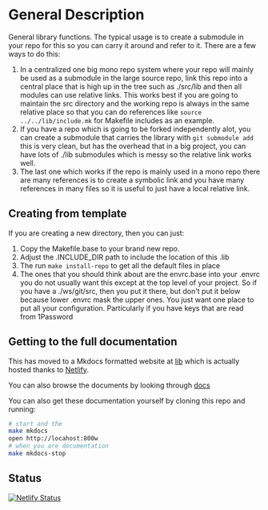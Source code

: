 # General Description

General library functions. The typical usage is to create a submodule in your
repo for this so you can carry it around and refer to it. There are a few ways to
do this:

1. In a centralized one big mono repo system where your repo will mainly be
   used as a submodule in the large source repo, link this repo into a central
   place that is high up in the tree such as ./src/lib and then all modules can
   use relative links. This works best if you are going to maintain the src
   directory and the working repo is always in the same relative place so that
   you can do references like `source ../../lib/include.mk` for Makefile
   includes as an example.
2. If you have a repo which is going to be forked independently alot, you can
   create a submodule that carries the library with `git submodule add` this
   is very clean, but has the overhead that in a big project, you can have lots
   of ./lib submodules which is messy so the relative link works well.
3. The last one which works if the repo is mainly used in a mono repo there are
   many references is to create a symbolic link and you have many references in
   many files so it is useful to just have a local relative link.

## Creating from template

If you are creating a new directory, then you can just:

1. Copy the Makefile.base to your brand new repo.
1. Adjust the .INCLUDE_DIR path to include the location of this .lib
1. The run `make install-repo` to get all the default files in place
1. The ones that you should think about are the envrc.base into your .envrc you
   do not usually want this except at the top level of your project. So if you
   have a ./ws/git/src, then you put it there, but don't put it below because lower
   .envrc mask the upper ones. You just want one place to put all your
   configuration. Particularly if you have keys that are read from 1Password

## Getting to the full documentation

This has moved to a Mkdocs formatted website at
[lib](https://lib/docs.tongfamily.com) which is actually hosted thanks to
[Netlify](https://netlify.com).

You can also browse the documents by looking through
[docs](docs)

You can also get these documentation yourself by cloning this repo and running:

```sh
# start and the
make mkdocs
open http://locahost:800w
# when you are documentation
make mkdocs-stop
```

## Status

[![Netlify Status](https://api.netlify.com/api/v1/badges/35c1b75c-3ebb-448d-ba0f-318e70fe16c8/deploy-status)](https://app.netlify.com/sites/guileless-donut-fb8630/deploys)
